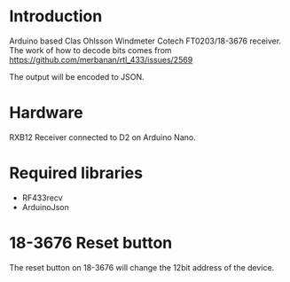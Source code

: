 # Introduction
Arduino based Clas Ohlsson Windmeter Cotech FT0203/18-3676 receiver.
The work of how to decode bits comes from https://github.com/merbanan/rtl_433/issues/2569

The output will be encoded to JSON.

# Hardware 
RXB12 Receiver connected to D2 on Arduino Nano.

# Required libraries
* RF433recv
* ArduinoJson


# 18-3676 Reset button
The reset button on 18-3676 will change the 12bit address of the device. 

